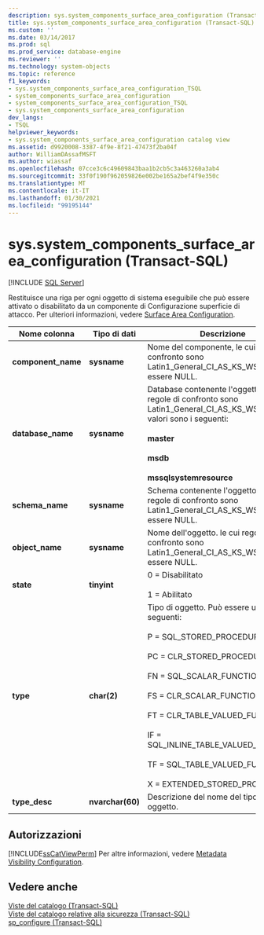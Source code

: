 ```yaml
---
description: sys.system_components_surface_area_configuration (Transact-SQL)
title: sys.system_components_surface_area_configuration (Transact-SQL) | Microsoft Docs
ms.custom: ''
ms.date: 03/14/2017
ms.prod: sql
ms.prod_service: database-engine
ms.reviewer: ''
ms.technology: system-objects
ms.topic: reference
f1_keywords:
- sys.system_components_surface_area_configuration_TSQL
- system_components_surface_area_configuration
- system_components_surface_area_configuration_TSQL
- sys.system_components_surface_area_configuration
dev_langs:
- TSQL
helpviewer_keywords:
- sys.system_components_surface_area_configuration catalog view
ms.assetid: d9920008-3387-4f9e-8f21-47473f2ba04f
author: WilliamDAssafMSFT
ms.author: wiassaf
ms.openlocfilehash: 07cce3c6c49609843baa1b2cb5c3a463260a3ab4
ms.sourcegitcommit: 33f0f190f962059826e002be165a2bef4f9e350c
ms.translationtype: MT
ms.contentlocale: it-IT
ms.lasthandoff: 01/30/2021
ms.locfileid: "99195144"
---
```

# <a name="syssystem_components_surface_area_configuration-transact-sql"></a>sys.system_components_surface_area_configuration (Transact-SQL)
[!INCLUDE [SQL Server](../../includes/applies-to-version/sqlserver.md)]

  Restituisce una riga per ogni oggetto di sistema eseguibile che può essere attivato o disabilitato da un componente di Configurazione superficie di attacco. Per ulteriori informazioni, vedere [Surface Area Configuration](../../relational-databases/security/surface-area-configuration.md).  
  
|Nome colonna|Tipo di dati|Descrizione|  
|-----------------|---------------|-----------------|  
|**component_name**|**sysname**|Nome del componente, le cui regole di confronto sono Latin1_General_CI_AS_KS_WS. Non può essere NULL.|  
|**database_name**|**sysname**|Database contenente l'oggetto, le cui regole di confronto sono Latin1_General_CI_AS_KS_WS. I possibili valori sono i seguenti:<br /><br /> **master**<br /><br /> **msdb**<br /><br /> **mssqlsystemresource**|  
|**schema_name**|**sysname**|Schema contenente l'oggetto, le cui regole di confronto sono Latin1_General_CI_AS_KS_WS. Non può essere NULL.|  
|**object_name**|**sysname**|Nome dell'oggetto. le cui regole di confronto sono Latin1_General_CI_AS_KS_WS. Non può essere NULL.|  
|**state**|**tinyint**|0 = Disabilitato<br /><br /> 1 = Abilitato|  
|**type**|**char(2)**|Tipo di oggetto. Può essere uno dei seguenti:<br /><br /> P = SQL_STORED_PROCEDURE<br /><br /> PC = CLR_STORED_PROCEDURE<br /><br /> FN = SQL_SCALAR_FUNCTION<br /><br /> FS = CLR_SCALAR_FUNCTION<br /><br /> FT = CLR_TABLE_VALUED_FUNCTION<br /><br /> IF = SQL_INLINE_TABLE_VALUED_FUNCTION<br /><br /> TF = SQL_TABLE_VALUED_FUNCTION<br /><br /> X = EXTENDED_STORED_PROCEDURE|  
|**type_desc**|**nvarchar(60)**|Descrizione del nome del tipo di oggetto.|  
  
## <a name="permissions"></a>Autorizzazioni  
 [!INCLUDE[ssCatViewPerm](../../includes/sscatviewperm-md.md)] Per altre informazioni, vedere [Metadata Visibility Configuration](../../relational-databases/security/metadata-visibility-configuration.md).  
  
## <a name="see-also"></a>Vedere anche  
 [Viste del catalogo &#40;Transact-SQL&#41;](../../relational-databases/system-catalog-views/catalog-views-transact-sql.md)   
 [Viste del catalogo relative alla sicurezza &#40;Transact-SQL&#41;](../../relational-databases/system-catalog-views/security-catalog-views-transact-sql.md)   
 [sp_configure &#40;Transact-SQL&#41;](../../relational-databases/system-stored-procedures/sp-configure-transact-sql.md)  
  
  

